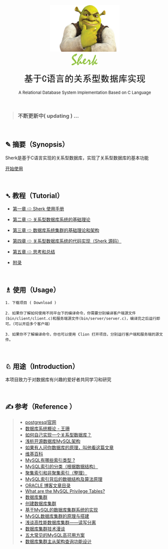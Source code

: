 
<div align="center">

<img width="220px" src="https://github.com/Lvsi-China/Sherk/raw/master/extra/image/logo/sherk.jpeg">

<br/>

<img width="90px" src="https://github.com/Lvsi-China/Sherk/raw/master/extra/image/logo/1.jpg">

</div>

<br/>

<div align="center">
<img height="37px" src="https://github.com/Lvsi-China/Sherk/raw/master/extra/image/logo/2.jpg">
<p><font size=2>A Relational Database System Implementation Based on C Language</font></p>
</div>

<br>

> ### 不断更新中( updating ) ...

<br>

## ✎ 摘要（Synopsis）
Sherk是基于C语言实现的关系型数据库，实现了关系型数据库的基本功能


[开始使用](#article-usage)

<br>

## ➴ 教程（Tutorial）

- [第一章 ⇨ Sherk 使用手册](https://github.com/Lvsi-China/Sherk/blob/master/docs/README.chapter1.md)

- [第二章 ⇨ 关系型数据库系统的基础理论](https://github.com/Lvsi-China/Sherk/blob/master/docs/README.chapter2.md)

- [第三章 ⇨ 数据库系统集群的基础理论和架构](https://github.com/Lvsi-China/Sherk/blob/master/docs/README.chapter3.md)

- [第四章 ⇨ 关系型数据库系统的代码实现（Sherk 源码）](https://github.com/Lvsi-China/Sherk/blob/master/docs/README.chapter4.md)

- [第五章 ⇨ 思考和总结](https://github.com/Lvsi-China/Sherk/blob/master/docs/README.chapter5.md)

- [附录](https://github.com/Lvsi-China/Sherk/blob/master/docs/README.appendix.md)


<br/>

## <span id="article-usage">♗ 使用（Usage）</span>
    1. 下载项目 ( Download )

    2. 如果你了解如何使用不同平台下的编译命令，你需要分别编译客户端源文件(bin/client/client.c)和服务端源文件(bin/server/server.c)，编译完之后运行即可。（可以开启多个客户端）

    3. 如果你不了解编译命令，你也可以使用 Clion 打开项目，分别运行客户端和服务端的源文件。

<br>


## ♘ 用途（Introduction）
本项目致力于对数据库有兴趣的爱好者共同学习和研究

<br>

## ✍ 参考（Reference ）
> * [postgresql官网](https://www.postgresql.org/)<br/>
> * [数据库系统概论 - 王珊](https://www.baidu.com/s?ie=UTF-8&wd=数据库系统概论-王珊) <br/>
> * [如何自己实现一个关系型数据库？](https://www.zhihu.com/question/38870156?sort=created&page=1) <br/>
> * [浅析开源数据库MySQL架构](https://segmentfault.com/a/1190000011133778)
> * [如果有人问你数据库的原理，叫他看这篇文章](http://blog.jobbole.com/100349/)
> * [维基百科](https://www.wikipedia.org/)
> * [MySQL有哪些索引类型 ?](https://segmentfault.com/q/1010000003832312)
> * [MySQL索引的分类（根据数据结构）](https://my.oschina.net/xinxingegeya/blog/308383)
> * [聚集索引和非聚集索引（整理）](http://www.cnblogs.com/aspnethot/articles/1504082.html)
> * [MySQL索引背后的数据结构及算法原理](http://blog.codinglabs.org/articles/theory-of-mysql-index.html)
> * [ORACLE 博客文章目录](http://www.cnblogs.com/kerrycode/p/3256266.html)
> * [What are the MySQL Privilege Tables?](http://www.idevelopment.info/)
> * [数据库集群](https://baike.baidu.com/item/%E6%95%B0%E6%8D%AE%E5%BA%93%E9%9B%86%E7%BE%A4)
> * [创建数据库集群](https://docs.huihoo.com/postgresql/pgsqldoc-7.1C/creating-cluster.html)
> * [基于MySQL的数据库集群系统的实现](https://www.ibm.com/developerworks/cn/linux/database/mysql-ha/index.html)
> * [MySQL数据库集群的原理与搭建](https://blog.csdn.net/zhou2s_101216/article/details/50757452)
> * [浅谈高性能数据库集群——读写分离](https://juejin.im/post/5b3b491a6fb9a04f8751dff4)
> * [数据库集群技术漫谈](http://www.cnblogs.com/CareySon/p/3627594.html)
> * [五大常见的MySQL高可用方案](https://zhuanlan.zhihu.com/p/25960208)
> * [数据库集群主从架构查询功能设计](https://segmentfault.com/a/1190000008515715)